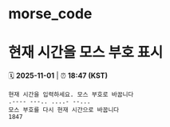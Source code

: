 # morse_code
# 현재 시간을 모스 부호 표시
<!-- MORSE_TIME_START -->
🗓️ **2025-11-01** | ⏰ **18:47 (KST)**

```
현재 시간을 입력하세요. 모스 부호로 바꿉니다
.---- ---.. ....- --...
모스 부호를 다시 현재 시간으로 바꿉니다
1847
```
<!-- MORSE_TIME_END -->
